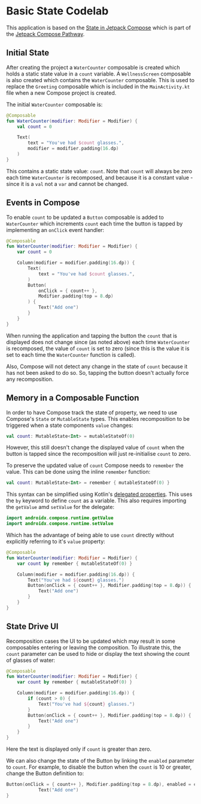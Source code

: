 # Basic State Codelab

This application is based on the 
[State in Jetpack Compose](https://developer.android.com/codelabs/jetpack-compose-state) 
which is part of the 
[Jetpack Compose Pathway](https://developer.android.com/courses/pathways/compose).

## Initial State
After creating the project a `WaterCounter` composable is created which holds a 
static state value in a `count` variable. A `WellnessScreen` composable is also 
created which contains the `WaterCounter` composable. This is used to replace 
the `Greeting` composable which is included in the `MainActivity.kt` file when a 
new Compose project is created.

The initial `WaterCounter` composable is:
```kotlin
@Composable
fun WaterCounter(modifier: Modifier = Modifier) {
    val count = 0

    Text(
        text = "You've had $count glasses.",
        modifier = modifier.padding(16.dp)
    )
}
```
This contains a static state value: `count`. Note that `count` will always be 
zero each time `WaterCounter` is recomposed, and because it is a constant
value - since it is a `val` not a `var` and cannot be changed. 

## Events in Compose
To enable `count` to be updated a `Button` composable is added to `WaterCounter`
which increments `count` each time the button is tapped by implementing an 
`onClick` event handler:
```kotlin
@Composable
fun WaterCounter(modifier: Modifier = Modifier) {
    var count = 0

    Column(modifier = modifier.padding(16.dp)) {
        Text(
            text = "You've had $count glasses.",
        )
        Button(
            onClick = { count++ },
            Modifier.padding(top = 8.dp)
        ) {
            Text("Add one")
        }
    }
}
```
When running the application and tapping the button the `count` that is 
displayed does not change since (as noted above) each time `WaterCounter` is 
recomposed, the value of `count` is set to zero (since this is the value it is 
set to each time the `WaterCounter` function is called).

Also, Compose will not detect any change in the state of `count` because it has 
not been asked to do so. So, tapping the button doesn't actually force any 
recomposition.

## Memory in a Composable Function
In order to have Compose track the state of property, we need to use Compose's 
`State` or `MutableState` types. This enables recomposition to be triggered 
when a state components `value` changes:
```Kotlin
val count: MutableState<Int> = mutableStateOf(0)
```
However, this still doesn't change the displayed value of `count` when the 
button is tapped since the recomposition will just re-initialise `count` to 
zero.

To preserve the updated value of `count` Compose needs to `remember` the value.
This can be done using the inline `remember` function:
```kotlin
val count: MutableState<Int> = remember { mutableStateOf(0) }
```

This syntax can be simplified using Kotlin's
[delegated properties](https://kotlinlang.org/docs/delegated-properties.html).
This uses the `by` keyword to define `count` as a variable. This also requires 
importing the `getValue` amd `setValue` for the delegate:
```kotlin
import androidx.compose.runtime.getValue
import androidx.compose.runtime.setValue
```
Which has the advantage of being able to use `count` directly without explicitly 
referring to it's `value` property:
```kotlin
@Composable
fun WaterCounter(modifier: Modifier = Modifier) {
    var count by remember { mutableStateOf(0) }

    Column(modifier = modifier.padding(16.dp)) {
        Text("You've had ${count} glasses.")
        Button(onClick = { count++ }, Modifier.padding(top = 8.dp)) {
            Text("Add one")
        }
    }
}
```

## State Drive UI
Recomposition cases the UI to be updated which may result in some composables 
entering or leaving the composition. To illustrate this, the `count` parameter 
can be used to hide or display the text showing the count of glasses of water:
```kotlin
@Composable
fun WaterCounter(modifier: Modifier = Modifier) {
    var count by remember { mutableStateOf(0) }

    Column(modifier = modifier.padding(16.dp)) {
        if (count > 0) {
            Text("You've had ${count} glasses.")
        }
        Button(onClick = { count++ }, Modifier.padding(top = 8.dp)) {
            Text("Add one")
        }
    }
}
```
Here the text is displayed only if `count` is greater than zero.

We can also change the state of the Button by linking the `enabled` parameter 
to `count`. For example, to disable the button when the `count` is 10 or 
greater, change the Button definition to:
```kotlin
Button(onClick = { count++ }, Modifier.padding(top = 8.dp), enabled = count < 10) {
            Text("Add one")
}
```
